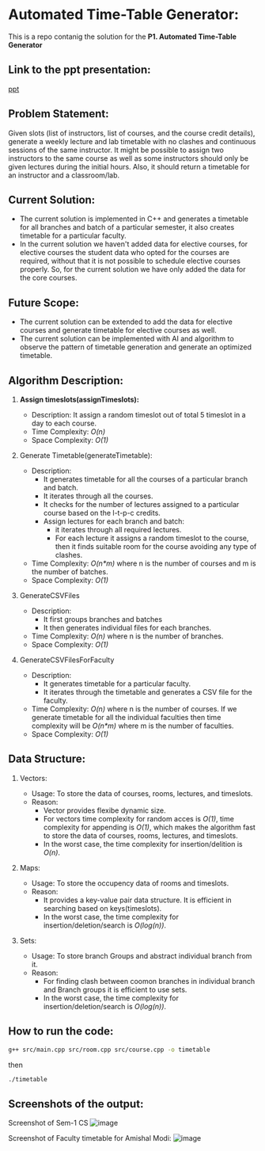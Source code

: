 # Automated Time-Table Generator:

This is a repo contanig the solution for the **P1. Automated Time-Table Generator**

## Link to the ppt presentation:

[ppt](https://docs.google.com/presentation/d/1vYzs8H-8mCIG7DRjbqc2PtOb0dHUPy9SHfI9XZdEESY/edit?usp=sharing)

## Problem Statement:

Given slots (list of instructors, list of courses, and the course credit details), generate a weekly lecture and lab timetable with no clashes and continuous sessions of the same instructor. It might be possible to assign two instructors to the same course as well as some instructors should only be given lectures during the initial hours. Also, it should return a timetable for an instructor and a classroom/lab.

## Current Solution:

-   The current solution is implemented in C++ and generates a timetable for all branches and batch of a particular semester, it also creates timetable for a particular faculty.
-   In the current solution we haven't added data for elective courses, for elective courses the student data who opted for the courses are required, without that it is not possible to schedule elective courses properly. So, for the current solution we have only added the data for the core courses.

## Future Scope:

-   The current solution can be extended to add the data for elective courses and generate timetable for elective courses as well.
-   The current solution can be implemented with AI and algorithm to observe the pattern of timetable generation and generate an optimized timetable.

## Algorithm Description:

1. **Assign timeslots(assignTimeslots):**

    - Description: It assign a random timeslot out of total 5 timeslot in a day to each course.
    - Time Complexity: _O(n)_
    - Space Complexity: _O(1)_

2. Generate Timetable(generateTimetable):

    - Description:
        - It generates timetable for all the courses of a particular branch and batch.
        - It iterates through all the courses.
        - It checks for the number of lectures assigned to a particular course based on the l-t-p-c credits.
        - Assign lectures for each branch and batch:
            - it iterates through all required lectures.
            - For each lecture it assigns a random timeslot to the course, then it finds suitable room for the course avoiding any type of clashes.
    - Time Complexity: _O(n*m)_ where n is the number of courses and m is the number of batches.
    - Space Complexity: _O(1)_

3. GenerateCSVFiles
    - Description:
        - It first groups branches and batches
        - It then generates individual files for each branches.
    - Time Complexity: _O(n)_ where n is the number of branches.
    - Space Complexity: _O(1)_

4. GenerateCSVFilesForFaculty
    - Description:
        - It generates timetable for a particular faculty.
        - It iterates through the timetable and generates a CSV file for the faculty.
    - Time Complexity: _O(n)_ where n is the number of courses. If we generate timetable for all the individual faculties then time complexity will be _O(n*m)_ where m is the number of faculties.
    - Space Complexity: _O(1)_

## Data Structure:

1. Vectors:

    - Usage: To store the data of courses, rooms, lectures, and timeslots.
    - Reason:
        - Vector provides flexibe dynamic size.
        - For vectors time complexity for random acces is _O(1)_, time complexity for appending is _O(1)_, which makes the algorithm fast to store the data of courses, rooms, lectures, and timeslots.
        - In the worst case, the time complexity for insertion/delition is _O(n)_.

2. Maps:

    - Usage: To store the occupency data of rooms and timeslots.
    - Reason:
        - It provides a key-value pair data structure. It is efficient in searching based on keys(timeslots).
        - In the worst case, the time complexity for insertion/deletion/search is _O(log(n))_.

3. Sets:

    - Usage: To store branch Groups and abstract individual branch from it.
    - Reason:
        - For finding clash between coomon branches in individual branch and Branch groups it is efficient to use sets.
        - In the worst case, the time complexity for insertion/deletion/search is _O(log(n))_.

## How to run the code:

```sh
g++ src/main.cpp src/room.cpp src/course.cpp -o timetable
```

then

```sh
./timetable
```

## Screenshots of the output:

Screenshot of Sem-1 CS
![image](https://github.com/pranshu05/OverclockedProcessors/assets/70943732/b141ba77-b864-47ab-8792-918c22c3c0f8)

Screenshot of Faculty timetable for Amishal Modi:
![image](https://github.com/pranshu05/OverclockedProcessors/assets/70943732/34314221-e04a-42cd-9182-8cc66319983a)
